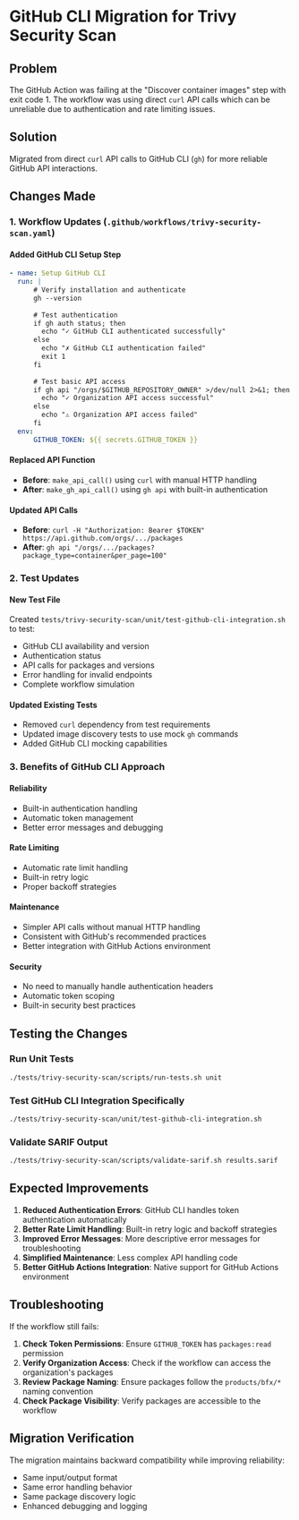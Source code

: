 # GitHub CLI Migration for Trivy Security Scan

## Problem
The GitHub Action was failing at the "Discover container images" step with exit code 1. The workflow was using direct `curl` API calls which can be unreliable due to authentication and rate limiting issues.

## Solution
Migrated from direct `curl` API calls to GitHub CLI (`gh`) for more reliable GitHub API interactions.

## Changes Made

### 1. Workflow Updates (`.github/workflows/trivy-security-scan.yaml`)

#### Added GitHub CLI Setup Step
```yaml
- name: Setup GitHub CLI
  run: |
      # Verify installation and authenticate
      gh --version
      
      # Test authentication
      if gh auth status; then
        echo "✓ GitHub CLI authenticated successfully"
      else
        echo "✗ GitHub CLI authentication failed"
        exit 1
      fi
      
      # Test basic API access
      if gh api "/orgs/$GITHUB_REPOSITORY_OWNER" >/dev/null 2>&1; then
        echo "✓ Organization API access successful"
      else
        echo "⚠ Organization API access failed"
      fi
  env:
      GITHUB_TOKEN: ${{ secrets.GITHUB_TOKEN }}
```

#### Replaced API Function
- **Before**: `make_api_call()` using `curl` with manual HTTP handling
- **After**: `make_gh_api_call()` using `gh api` with built-in authentication

#### Updated API Calls
- **Before**: `curl -H "Authorization: Bearer $TOKEN" https://api.github.com/orgs/.../packages`
- **After**: `gh api "/orgs/.../packages?package_type=container&per_page=100"`

### 2. Test Updates

#### New Test File
Created `tests/trivy-security-scan/unit/test-github-cli-integration.sh` to test:
- GitHub CLI availability and version
- Authentication status
- API calls for packages and versions
- Error handling for invalid endpoints
- Complete workflow simulation

#### Updated Existing Tests
- Removed `curl` dependency from test requirements
- Updated image discovery tests to use mock `gh` commands
- Added GitHub CLI mocking capabilities

### 3. Benefits of GitHub CLI Approach

#### Reliability
- Built-in authentication handling
- Automatic token management
- Better error messages and debugging

#### Rate Limiting
- Automatic rate limit handling
- Built-in retry logic
- Proper backoff strategies

#### Maintenance
- Simpler API calls without manual HTTP handling
- Consistent with GitHub's recommended practices
- Better integration with GitHub Actions environment

#### Security
- No need to manually handle authentication headers
- Automatic token scoping
- Built-in security best practices

## Testing the Changes

### Run Unit Tests
```bash
./tests/trivy-security-scan/scripts/run-tests.sh unit
```

### Test GitHub CLI Integration Specifically
```bash
./tests/trivy-security-scan/unit/test-github-cli-integration.sh
```

### Validate SARIF Output
```bash
./tests/trivy-security-scan/scripts/validate-sarif.sh results.sarif
```

## Expected Improvements

1. **Reduced Authentication Errors**: GitHub CLI handles token authentication automatically
2. **Better Rate Limit Handling**: Built-in retry logic and backoff strategies
3. **Improved Error Messages**: More descriptive error messages for troubleshooting
4. **Simplified Maintenance**: Less complex API handling code
5. **Better GitHub Actions Integration**: Native support for GitHub Actions environment

## Troubleshooting

If the workflow still fails:

1. **Check Token Permissions**: Ensure `GITHUB_TOKEN` has `packages:read` permission
2. **Verify Organization Access**: Check if the workflow can access the organization's packages
3. **Review Package Naming**: Ensure packages follow the `products/bfx/*` naming convention
4. **Check Package Visibility**: Verify packages are accessible to the workflow

## Migration Verification

The migration maintains backward compatibility while improving reliability:
- Same input/output format
- Same error handling behavior
- Same package discovery logic
- Enhanced debugging and logging